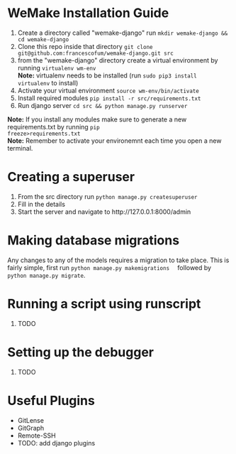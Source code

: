 

<h1> WeMake Installation Guide </h1>

<ol>
  <li> Create a directory called "wemake-django" run <code>mkdir wemake-django && cd wemake-django</code> </li>
  <li> Clone this repo inside that directory <code>git clone git@github.com:francescofum/wemake-django.git src</code> </li>
  <li> from the "wemake-django" directory create a virtual environment by running <code>virtualenv wm-env</code> <br><strong>Note:</strong> virtualenv needs to be installed (run <code>sudo pip3 install virtualenv</code> to install) </li>
  <li> Activate your virtual environment <code>source wm-env/bin/activate</code> </li>
  <li> Install required modules <code>pip install -r src/requirements.txt</code> </li>
  <li> Run django server <code>cd src && python manage.py runserver</code> </li>
</ol>

<strong>Note:</strong> If you install any modules make sure to generate a new requirements.txt by running <code>pip freeze>requirements.txt</code>
<br>
<strong>Note:</strong> Remember to activate your environemnt each time you open a new terminal.

<h1> Creating a superuser </h1>
<ol> 
  <li> From the src directory run <code>python manage.py createsuperuser</code></li>
  <li> Fill in the details </li>
  <li> Start the server and navigate to http://127.0.0.1:8000/admin </li>
</ol>

<h1> Making database migrations </h1>  
<p> 
  Any changes to any of the models requires a migration to take place. 
  This is fairly simple, first run <code>python manage.py makemigrations <optional application name> </code> followed by <code>python manage.py migrate</code>.
 </p>


<h1> Running a script using runscript </h1>  
<ol>
  <li> TODO </li>
</ol>

<h1> Setting up the debugger </h1> 
<ol>
  <li> TODO </li>
</ol>

<h1>Useful Plugins</h1>
<ul>
  <li>GitLense</li>
  <li>GitGraph</li>
  <li>Remote-SSH</li>
  <li>TODO: add django plugins</li>
</ul>
